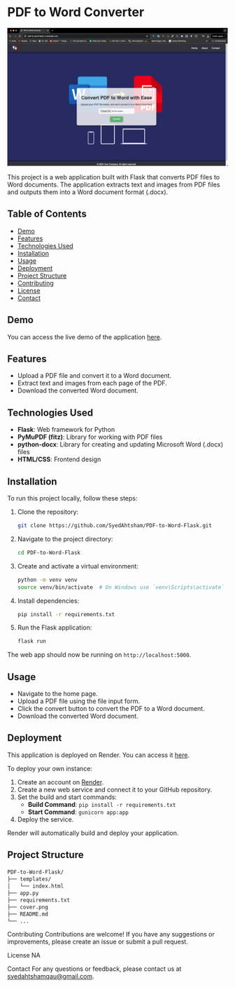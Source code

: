 # PDF to Word Converter

![Cover Image](https://github.com/SyedAhtsham/PDF-to-Word-Flask/blob/main/cover.png)

This project is a web application built with Flask that converts PDF files to Word documents. The application extracts text and images from PDF files and outputs them into a Word document format (.docx).

## Table of Contents
- [Demo](#demo)
- [Features](#features)
- [Technologies Used](#technologies-used)
- [Installation](#installation)
- [Usage](#usage)
- [Deployment](#deployment)
- [Project Structure](#project-structure)
- [Contributing](#contributing)
- [License](#license)
- [Contact](#contact)

## Demo
You can access the live demo of the application [here](https://pdf-to-word-flask-1.onrender.com).

## Features
- Upload a PDF file and convert it to a Word document.
- Extract text and images from each page of the PDF.
- Download the converted Word document.

## Technologies Used
- **Flask**: Web framework for Python
- **PyMuPDF (fitz)**: Library for working with PDF files
- **python-docx**: Library for creating and updating Microsoft Word (.docx) files
- **HTML/CSS**: Frontend design

## Installation
To run this project locally, follow these steps:

1. Clone the repository:
    ```sh
    git clone https://github.com/SyedAhtsham/PDF-to-Word-Flask.git
    ```

2. Navigate to the project directory:
    ```sh
    cd PDF-to-Word-Flask
    ```

3. Create and activate a virtual environment:
    ```sh
    python -m venv venv
    source venv/bin/activate  # On Windows use `venv\Scripts\activate`
    ```

4. Install dependencies:
    ```sh
    pip install -r requirements.txt
    ```

5. Run the Flask application:
    ```sh
    flask run
    ```

The web app should now be running on `http://localhost:5000`.

## Usage
- Navigate to the home page.
- Upload a PDF file using the file input form.
- Click the convert button to convert the PDF to a Word document.
- Download the converted Word document.

## Deployment
This application is deployed on Render. You can access it [here](https://pdf-to-word-flask-1.onrender.com).

To deploy your own instance:

1. Create an account on [Render](https://render.com).
2. Create a new web service and connect it to your GitHub repository.
3. Set the build and start commands:
    - **Build Command**: `pip install -r requirements.txt`
    - **Start Command**: `gunicorn app:app`
4. Deploy the service.

Render will automatically build and deploy your application.

## Project Structure
```plaintext
PDF-to-Word-Flask/
├── templates/
│   └── index.html
├── app.py
├── requirements.txt
├── cover.png
├── README.md
└── ...

```

Contributing
Contributions are welcome! If you have any suggestions or improvements, please create an issue or submit a pull request.

License
NA

Contact
For any questions or feedback, please contact us at syedahtshamqau@gmail.com.
